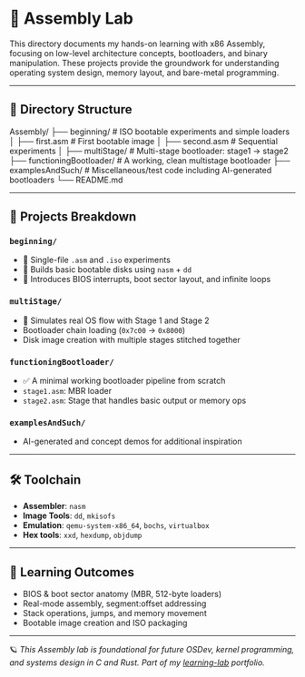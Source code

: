# 🧠 Assembly Lab

This directory documents my hands-on learning with x86 Assembly, focusing on low-level architecture concepts, bootloaders, and binary manipulation. These projects provide the groundwork for understanding operating system design, memory layout, and bare-metal programming.

---

## 📁 Directory Structure

Assembly/
├── beginning/ # ISO bootable experiments and simple loaders
│ ├── first.asm # First bootable image
│ ├── second.asm # Sequential experiments
│ ├── multiStage/ # Multi-stage bootloader: stage1 → stage2
├── functioningBootloader/ # A working, clean multistage bootloader
├── examplesAndSuch/ # Miscellaneous/test code including AI-generated bootloaders
└── README.md

---

## 🔧 Projects Breakdown

### `beginning/`
- 🔹 Single-file `.asm` and `.iso` experiments
- 🔹 Builds basic bootable disks using `nasm` + `dd`
- 🔹 Introduces BIOS interrupts, boot sector layout, and infinite loops

### `multiStage/`
- 🧩 Simulates real OS flow with Stage 1 and Stage 2
- Bootloader chain loading (`0x7c00` → `0x8000`)
- Disk image creation with multiple stages stitched together

### `functioningBootloader/`
- ✅ A minimal working bootloader pipeline from scratch
- `stage1.asm`: MBR loader
- `stage2.asm`: Stage that handles basic output or memory ops

### `examplesAndSuch/`
- AI-generated and concept demos for additional inspiration

---

## 🛠 Toolchain

- **Assembler**: `nasm`
- **Image Tools**: `dd`, `mkisofs`
- **Emulation**: `qemu-system-x86_64`, `bochs`, `virtualbox`
- **Hex tools**: `xxd`, `hexdump`, `objdump`

---

## 🧭 Learning Outcomes

- BIOS & boot sector anatomy (MBR, 512-byte loaders)
- Real-mode assembly, segment:offset addressing
- Stack operations, jumps, and memory movement
- Bootable image creation and ISO packaging

---

🪐 *This Assembly lab is foundational for future OSDev, kernel programming, and systems design in C and Rust. Part of my [learning-lab](https://github.com/JacobSmxth/learning-lab) portfolio.*

